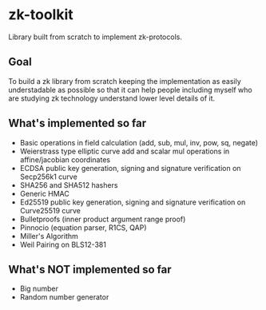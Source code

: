 # zk-toolkit
Library built from scratch to implement zk-protocols.

## Goal
To build a zk library from scratch keeping the implementation as easily understadable as possible so that it can help people including myself who are studying zk technology understand lower level details of it.

## What's implemented so far
- Basic operations in field calculation (add, sub, mul, inv, pow, sq, negate)
- Weierstrass type elliptic curve add and scalar mul operations in affine/jacobian coordinates
- ECDSA public key generation, signing and signature verification on Secp256k1 curve
- SHA256 and SHA512 hashers
- Generic HMAC
- Ed25519 public key generation, signing and signature verification on Curve25519 curve
- Bulletproofs (inner product argument range proof)
- Pinnocio (equation parser, R1CS, QAP)
- Miller's Algorithm
- Weil Pairing on BLS12-381

## What's NOT implemented so far
- Big number
- Random number generator
